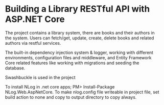 # Building a Library RESTful API with ASP.NET Core

The project contains a library system, there are books and their authors in the system. Users can fetch/get, update, create, delete books and related authors via restful services.

The built-in dependency injection system & logger, working with different environments, configuration files and middleware, and Entity Framework Core related features like working with migrations and seeding the database.

Swashbuckle is used in the project

To install NLog in .net core apps; PM> Install-Package NLog.Web.AspNetCore. To make nlog.config file writeable in project file, set build action to none and copy to output directory to copy always.
